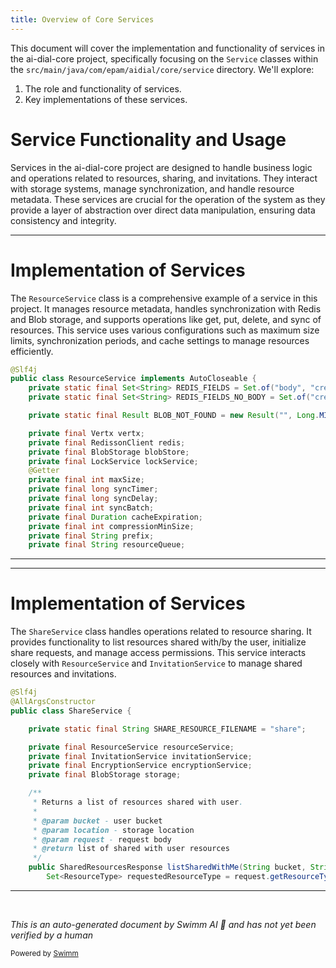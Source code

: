 ```yaml
---
title: Overview of Core Services
---
```

This document will cover the implementation and functionality of services in the ai-dial-core project, specifically focusing on the `Service` classes within the `src/main/java/com/epam/aidial/core/service` directory. We'll explore:

1. The role and functionality of services.
2. Key implementations of these services.

# Service Functionality and Usage

Services in the ai-dial-core project are designed to handle business logic and operations related to resources, sharing, and invitations. They interact with storage systems, manage synchronization, and handle resource metadata. These services are crucial for the operation of the system as they provide a layer of abstraction over direct data manipulation, ensuring data consistency and integrity.

<SwmSnippet path="/src/main/java/com/epam/aidial/core/service/ResourceService.java" line="36">

---

# Implementation of Services

The `ResourceService` class is a comprehensive example of a service in this project. It manages resource metadata, handles synchronization with Redis and Blob storage, and supports operations like get, put, delete, and sync of resources. This service uses various configurations such as maximum size limits, synchronization periods, and cache settings to manage resources efficiently.

```java
@Slf4j
public class ResourceService implements AutoCloseable {
    private static final Set<String> REDIS_FIELDS = Set.of("body", "created_at", "updated_at", "synced", "exists");
    private static final Set<String> REDIS_FIELDS_NO_BODY = Set.of("created_at", "updated_at", "synced", "exists");

    private static final Result BLOB_NOT_FOUND = new Result("", Long.MIN_VALUE, Long.MIN_VALUE, true, false);

    private final Vertx vertx;
    private final RedissonClient redis;
    private final BlobStorage blobStore;
    private final LockService lockService;
    @Getter
    private final int maxSize;
    private final long syncTimer;
    private final long syncDelay;
    private final int syncBatch;
    private final Duration cacheExpiration;
    private final int compressionMinSize;
    private final String prefix;
    private final String resourceQueue;

```

---

</SwmSnippet>

<SwmSnippet path="/src/main/java/com/epam/aidial/core/service/ShareService.java" line="32">

---

# Implementation of Services

The `ShareService` class handles operations related to resource sharing. It provides functionality to list resources shared with/by the user, initialize share requests, and manage access permissions. This service interacts closely with `ResourceService` and `InvitationService` to manage shared resources and invitations.

```java
@Slf4j
@AllArgsConstructor
public class ShareService {

    private static final String SHARE_RESOURCE_FILENAME = "share";

    private final ResourceService resourceService;
    private final InvitationService invitationService;
    private final EncryptionService encryptionService;
    private final BlobStorage storage;

    /**
     * Returns a list of resources shared with user.
     *
     * @param bucket - user bucket
     * @param location - storage location
     * @param request - request body
     * @return list of shared with user resources
     */
    public SharedResourcesResponse listSharedWithMe(String bucket, String location, ListSharedResourcesRequest request) {
        Set<ResourceType> requestedResourceType = request.getResourceTypes();
```

---

</SwmSnippet>

&nbsp;

*This is an auto-generated document by Swimm AI 🌊 and has not yet been verified by a human*

<SwmMeta version="3.0.0" repo-id="Z2l0aHViJTNBJTNBYWktZGlhbC1jb3JlJTNBJTNBc3dpbW1pbw==" repo-name="ai-dial-core"><sup>Powered by [Swimm](/)</sup></SwmMeta>
